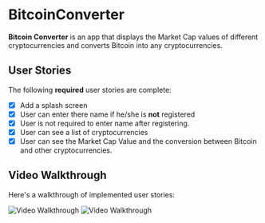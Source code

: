 # BitcoinConverter

**Bitcoin Converter** is an app that displays the Market Cap values of different cryptocurrencies and converts Bitcoin into any cryptocurrencies.

## User Stories

The following **required** user stories are complete:

- [x] Add a splash screen
- [x] User can enter there name if he/she is <b>not</b> registered
- [x] User is not required to enter name after registering.
- [x] User can see a list of cryptocurrencies
- [x] User can see the Market Cap Value and the conversion between Bitcoin and other cryptocurrencies.

## Video Walkthrough

Here's a walkthrough of implemented user stories:


<img src='http://g.recordit.co/WSgV6EvSkm.gif' title='Video Walkthrough' width='' alt='Video Walkthrough' />

<img src='http://recordit.co/4myN9b7Iow' title='Video Walkthrough' width='' alt='Video Walkthrough' />
